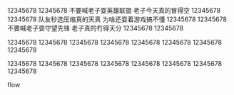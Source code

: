 12345678 12345678 不要喊老子耍英雄联盟 老子今天真的冒得空
12345678 12345678 队友秒选压缩真的天真 为啥还耍着游戏搞不懂
12345678 12345678 不要喊老子耍守望先锋 老子真的冇得天分
12345678 12345678

12345678 12345678
12345678 12345678
12345678 12345678
12345678 12345678

12345678 12345678
12345678 12345678
12345678 12345678
12345678 12345678

flow

